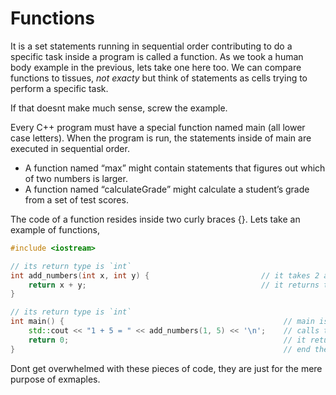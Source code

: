 # Functions

It is a set statements running in sequential order contributing to do a specific task 
inside a program is called a function. As we took a human body example in the previous, lets take 
one here too. We can compare functions to tissues, *not exacty* but think of statements as cells 
trying to perform a specific task.

If that doesnt make much sense, screw the example.

Every C++ program must have a special function named main (all lower case letters). 
When the program is run, the statements inside of main are executed in sequential order.

- A function named “max” might contain statements that figures out which of two numbers is larger. 
- A function named “calculateGrade” might calculate a student’s grade from a set of test scores. 

The code of a function resides inside two curly braces {}.
Lets take an example of functions,

```cpp
#include <iostream>

// its return type is `int`
int add_numbers(int x, int y) {                         // it takes 2 arguments, they both have the type of `int` and their names are x and y
    return x + y;                                       // it returns the sum of x + y
}

// its return type is `int`
int main() {                                                 // main is a function
    std::cout << "1 + 5 = " << add_numbers(1, 5) << '\n';    // calls the add_numbers function with values 1 and 5
    return 0;                                                // it returns the value of `0`
}                                                            // end the main function
```

Dont get overwhelmed with these pieces of code, they are just for the mere purpose of exmaples.
